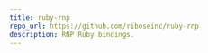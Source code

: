 ```yaml
---
title: ruby-rnp
repo_url: https://github.com/riboseinc/ruby-rnp
description: RNP Ruby bindings.
---
```

